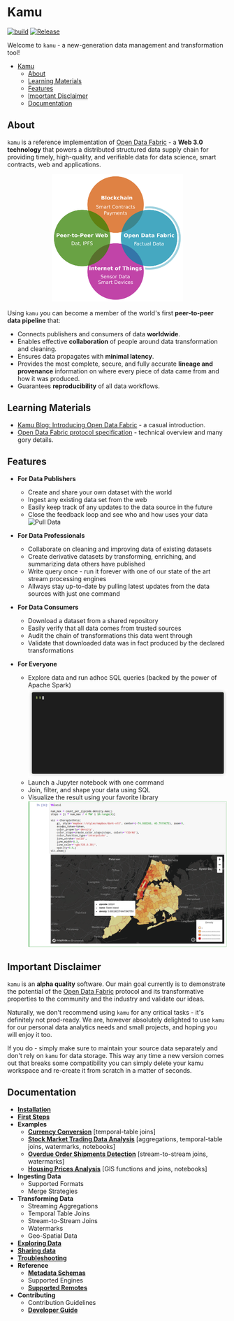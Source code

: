 # Kamu

[![build](https://github.com/kamu-data/kamu-cli/workflows/build/badge.svg)](https://github.com/kamu-data/kamu-cli/actions)
[![Release](https://github.com/kamu-data/kamu-cli/workflows/release/badge.svg)](https://github.com/kamu-data/kamu-cli/actions)

Welcome to `kamu` - a new-generation data management and transformation tool!

- [Kamu](#kamu)
  - [About](#about)
  - [Learning Materials](#learning-materials)
  - [Features](#features)
  - [Important Disclaimer](#important-disclaimer)
  - [Documentation](#documentation)


## About

`kamu` is a reference implementation of [Open Data Fabric](https://github.com/kamu-data/open-data-fabric) - a **Web 3.0 technology** that powers a distributed structured data supply chain for providing timely, high-quality, and verifiable data for data science, smart contracts, web and applications.

<p align="center">
<img src="./docs/readme_files/distributed_world.png" alt="Web 3.0" width="300">
</p>

Using `kamu` you can become a member of the world's first **peer-to-peer data pipeline** that:

- Connects publishers and consumers of data **worldwide**.
- Enables effective **collaboration** of people around data transformation and cleaning.
- Ensures data propagates with **minimal latency**.
- Provides the most complete, secure, and fully accurate **lineage and provenance** information on where every piece of data came from and how it was produced.
- Guarantees **reproducibility** of all data workflows.


## Learning Materials

- [Kamu Blog: Introducing Open Data Fabric](https://www.kamu.dev/blog/introducing-odf/) - a casual introduction.
- [Open Data Fabric protocol specification](https://github.com/kamu-data/open-data-fabric) - technical overview and many gory details.


## Features

- **For Data Publishers**
  - Create and share your own dataset with the world
  - Ingest any existing data set from the web
  - Easily keep track of any updates to the data source in the future
  - Close the feedback loop and see who and how uses your data
    ![Pull Data](docs/readme_files/pull-multi.gif)

- **For Data Professionals**
  - Collaborate on cleaning and improving data of existing datasets
  - Create derivative datasets by transforming, enriching, and summarizing data others have published
  - Write query once - run it forever with one of our state of the art stream processing engines
  - Allways stay up-to-date by pulling latest updates from the data sources with just one command

- **For Data Consumers**
  - Download a dataset from a shared repository
  - Easily verify that all data comes from trusted sources
  - Audit the chain of transformations this data went through
  - Validate that downloaded data was in fact produced by the declared transformations

- **For Everyone**
  - Explore data and run adhoc SQL queries (backed by the power of Apache Spark)
    ![SQL Shell](docs/first_steps_files/sql.gif)
  - Launch a Jupyter notebook with one command
  - Join, filter, and shape your data using SQL
  - Visualize the result using your favorite library
    ![Jupyter](docs/first_steps_files/notebook-005.png)


## Important Disclaimer
`kamu` is an **alpha quality** software. Our main goal currently is to demonstrate the potential of the [Open Data Fabric](https://github.com/kamu-data/open-data-fabric) protocol and its transformative properties to the community and the industry and validate our ideas.

Naturally, we don't recommend using `kamu` for any critical tasks - it's definitely not prod-ready. We are, however absolutely delighted to use `kamu` for our personal data analytics needs and small projects, and hoping you will enjoy it too.

If you do - simply make sure to maintain your source data separately and don't rely on `kamu` for data storage. This way any time a new version comes out that breaks some compatibility you can simply delete your kamu workspace and re-create it from scratch in a matter of seconds.


## Documentation
- **[Installation](docs/install.md)**
- **[First Steps](docs/first_steps.md)**
- **Examples**
  - **[Currency Conversion](docs/examples/currency_conversion.md)** [temporal-table joins]
  - **[Stock Market Trading Data Analysis](docs/examples/trading.md)** [aggregations, temporal-table joins, watermarks, notebooks]
  - **[Overdue Order Shipments Detection](docs/examples/overdue_shipments.md)** [stream-to-stream joins, watermarks]
  - **[Housing Prices Analysis](docs/examples/housing_prices.md)** [GIS functions and joins, notebooks]
- **Ingesting Data**
  - Supported Formats
  - Merge Strategies
- **Transforming Data**
  - Streaming Aggregations
  - Temporal Table Joins
  - Stream-to-Stream Joins
  - Watermarks
  - Geo-Spatial Data
- **[Exploring Data](docs/exploring_data.md)**
- **[Sharing data](docs/sharing_data.md)**
- **[Troubleshooting](docs/troubleshooting.md)**
- **Reference**
  - **[Metadata Schemas](https://github.com/kamu-data/open-data-fabric/blob/master/open-data-fabric.md#datasetsnapshot-schema)**
  - Supported Engines
  - **[Supported Remotes](docs/sharing_data.md#remote-types)**
- **Contributing**
  - Contribution Guidelines
  - **[Developer Guide](docs/developer_guide.md)**
